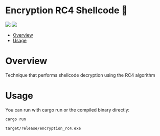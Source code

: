# Encryption RC4 Shellcode 🦀

<p align="left">
	<a href="https://www.rust-lang.org/"><img src="https://img.shields.io/badge/made%20with-Rust-red"></a>
	<a href="#"><img src="https://img.shields.io/badge/platform-windows-blueviolet"></a>
</p>

- [Overview](#overview)
- [Usage](#usage)

# Overview

Technique that performs shellcode decryption using the RC4 algorithm

# Usage 

You can run with cargo run or the compiled binary directly:
```sh
cargo run
```
```sh
target/release/encryption_rc4.exe
```